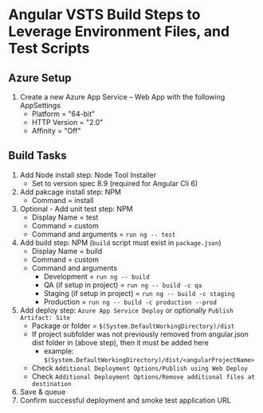 # Angular VSTS Build Steps to Leverage Environment Files, and Test Scripts

## Azure Setup

1. Create a new Azure App Service – Web App with the following AppSettings
   * Platform = "64-bit"
   * HTTP Version = "2.0"
   * Affinity = "Off"

## Build Tasks

1. Add Node install step: Node Tool Installer
   * Set to version spec 8.9 (required for Angular Cli 6)
2. Add pakcage install step: NPM
   * Command = install
3. Optional - Add unit test step: NPM
   * Display Name = test
   * Command = custom
   * Command and arguments = `run ng -- test`
4. Add build step: NPM  (`build` script must exist in `package.json`)
   * Display Name = build
   * Command = custom
   * Command and arguments
      * Development = `run ng -- build`
      * QA (if setup in project) = `run ng -- build -c qa`
      * Staging (if setup in project) = `run ng -- build -c staging`
      * Production = `run ng -- build -c production --prod`
5. Add deploy step: `Azure App Service Deploy` or optionally `Publish Artifact: Site`
   * Package or folder = `$(System.DefaultWorkingDirectory)/dist`
   * If project subfolder was not previously removed from angular.json dist folder in (above step), then it must be added here
      * example: `$(System.DefaultWorkingDirectory)/dist/<angularProjectName>`
   * Check `Additional Deployment Options/Publish using Web Deploy`
   * Check `Additional Deployment Options/Remove additional files at destination`
6. Save & queue
7. Confirm successful deployment and smoke test application URL
